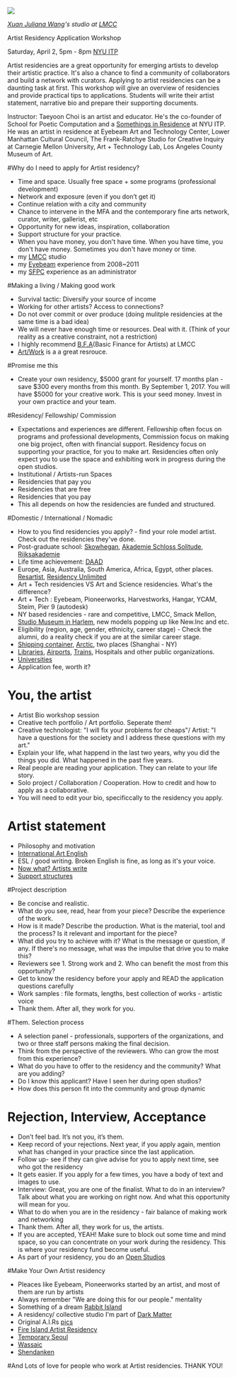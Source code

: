 ![](https://c1.staticflickr.com/9/8876/18614959841_9fa4854b62_z.jpg)

*[Xuan Juliana Wang](http://www.xuanjulianawang.com/)'s studio at [LMCC](http://lmcc.net)*


Artist Residency Application Workshop

Saturday, April 2, 5pm - 8pm
[NYU ITP](itp.nyu.edu/)

Artist residencies are a great opportunity for emerging artists to develop their artistic practice. It's also a chance to find a community of collaborators and build a network with curators. Applying to artist residencies can be a daunting task at first. This workshop will give an overview of residencies and provide practical tips to applications. Students will write their artist statement, narrative bio and prepare their supporting documents. 

Instructor: Taeyoon Choi is an artist and educator. He's the co-founder of School for Poetic Computation and a [Somethings in Residence](https://tisch.nyu.edu/itp/itp-people/faculty/somethings-in-residence-sirs/taeyoon-choi) at NYU ITP. He was an artist in residence at Eyebeam Art and Technology Center, Lower Manhattan Cultural Council, The Frank-Ratchye Studio for Creative Inquiry at Carnegie Mellon University, Art + Technology Lab, Los Angeles County Museum of Art.



#Why do I need to apply for Artist residency? 
- Time and space. Usually free space + some programs (professional development) 
- Network and exposure (even if you don’t get it) 
- Continue relation with a city and community  
- Chance to intervene in the MFA and the contemporary fine arts network, curator, writer, gallerist, etc  
- Opportunity for new ideas, inspiration, collaboration
- Support structure for your practice.  
- When you have money, you don't have time. When you have time, you don't have money. Sometimes you don't have money or time. 
- my [LMCC](https://www.flickr.com/photos/80913365@N04/sets/72157646634239134) studio 
- my [Eyebeam](https://www.flickr.com/search/?text=eyebeam%20taeyoon) experience from 2008~2011
- my [SFPC](https://medium.com/@tchoi8/diversity-at-sfpc-d494d7390375) experience as an administrator

#Making a living / Making good work
- Survival tactic: Diversify your source of income 
- Working for other artists? Access to connections? 
- Do not over commit or over produce (doing mulitple residencies at the same time is a bad idea) 
- We will never have enough time or resources. Deal with it. (Think of your reality as a creative constraint, not a restriction) 
- I highly recommend [B.F.A](http://lmcc.net/program/basic-finance-for-artists/)(Basic Finance for Artists) at LMCC
- [Art/Work](http://books.simonandschuster.com/ART-WORK/Heather-Darcy-Bhandari/9781416572336) is a a great resrouce. 

#Promise me this 

- Create your own residency, $5000 grant for yourself. 17 months plan - save $300 every months from this month. By September 1, 2017. You will have $5000 for your creative work. This is your seed money. Invest in your own practice and your team. 

#Residency/ Fellowship/ Commission 
- Expectations and experiences are different. Fellowship often focus on programs and professional developments, Commission focus on making one big project, often with financial support. Residency focus on supporting your practice, for you to make art. Residencies often only expect you to use the space and exhibiting work in progress during the open studios. 
- Institutional / Artists-run Spaces
- Residencies that pay you 
- Residencies that are free
- Residencies that you pay 
- This all depends on how the residencies are funded and structured. 

#Domestic / International / Nomadic 
- How to you find residencies you apply? - find your role model artist. Check out the residencies they've done. 
- Post-graduate school: [Skowhegan](http://www.skowheganart.org/), [Akademie Schloss Solitude](http://www.akademie-solitude.de/en), [Rijksakademie](http://www.rijksakademie.nl/ENG/)
- Life time achievement: [DAAD](http://www.berliner-kuenstlerprogramm.de/en/index_en.php)
- Europe, Asia, Australia, South America, Africa, Egypt, other places. [Resartist](resartis.org), [Residency Unlimited](residencyunlimited.org)
- Art + Tech residencies VS Art and Science residencies. What's the difference? 
- Art + Tech : Eyebeam, Pioneerworks, Harvestworks, Hangar, YCAM, Steim, Pier 9 (autodesk) 
- NY based residencies  - rare and competitive, LMCC, Smack Mellon, [Studio Museum in Harlem](http://www.studiomuseum.org/learn/artist-in-residence), new models popping up like New.Inc and etc.  
- Eligibility (region, age, gender, ethnicity, career stage) - Check the alumni, do a reality check if you are at the similar career stage.     
- [Shipping container](http://www.containerartistresidency.org/#!freight-/c65q), [Arctic](http://www.thearcticcircle.org/), two places (Shanghai - NY)  
- [Libraries](https://medium.com/@blprnt/an-artist-in-every-library-c0df05bf3c9), [Airports](http://www.abc.net.au/news/2016-01-07/australias-first-airport-artist-in-residence-draws-airport-life/7073434), [Trains](http://blog.amtrak.com/amtrakresidency/), Hospitals and other public organizations.  
- [Universities](http://studioforcreativeinquiry.org/public/university_artist_in_residence_report_2013.pdf)
- Application fee, worth it?

# You, the artist  
- Artist Bio workshop session
- Creative tech portfolio / Art portfolio. Seperate them! 
- Creative technologist: "I will fix your problems for cheaps"/ Artist: "I have a questions for the society and I address these questions with my art." 
- Explain your life, what happend in the last two years, why you did the things you did. What happened in the past five years. 
- Real people are reading your application. They can relate to your life story.   
- Solo project / Collaboration / Cooperation. How to credit and how to apply as a collaborative.   
- You will need to edit your bio, specificcally to the residency you apply. 

# Artist statement
- Philosophy and motivation 
- [International Art English](https://canopycanopycanopy.com/issues/16/contents/international_art_english) 
- ESL / good writing. Broken English is fine, as long as it's your voice.  
- [Now what? Artists write](http://bakonline.org/en/Publications/Books/Now_What?parent=Publications%2FBooks%2FNWA_Reader_2%2FForeword) 
- [Support structures](http://www.supportstructures.org/)

#Project description
- Be concise and realistic. 
- What do you see, read, hear from your piece? Describe the experience of the work.
- How is it made? Describe the production. What is the material, tool and the process? Is it relevant and important for the piece?
- What did you try to achieve with it? What is the message or question, if any. If there's no message, what was the impulse that drive you to make this?
- Reviewers see 1. Strong work and 2. Who can benefit the most from this opportunity?
- Get to know the residency before your apply and READ the application questions carefully 
- Work samples : file formats, lengths, best collection of works - artistic voice 
- Thank them. After all, they work for you. 

#Them. Selection process
- A selection panel - professionals, supporters of the organizations, and two or three staff persons making the final decision.  
- Think from the perspective of the reviewers. Who can grow the most from this experience? 
- What do you have to offer to the residency and the community? What are you adding? 
- Do I know this applicant? Have I seen her during open studios? 
- How does this person fit into the community and group dynamic

# Rejection, Interview, Acceptance
- Don’t feel bad. It’s not you, it’s them. 
- Keep record of your rejections. Next year, if you apply again, mention what has changed in your practice since the last application.  
-  Follow up- see if they can give advise for you to apply next time, see who got the residency 
-  It gets easier. If you apply for a few times, you have a body of text and images to use.  
- Interview: Great, you are one of the finalist. What to do in an interview? Talk about what you are working on right now. And what this opportunity will mean for you.
- What to do when you are in the residency - fair balance of making work and networking 
- Thank them. After all, they work for us, the artists. 
- If you are accepted, YEAH! Make sure to block out some time and mind space, so you can concentrate on your work during the residency. This is where your residency fund become useful. 
- As part of your residency, you do an [Open Studios](https://www.flickr.com/photos/80913365@N04/sets/72157651927897443)

#Make Your Own Artist residency 
- Pleaces like Eyebeam, Pioneerworks started by an artist, and most of them are run by artists 
- Always remember "We are doing this for our people." mentality
- Something of a dream [Rabbit Island](http://rabbitisland.org/)
- A residency/ collective studio I'm part of [Dark Matter](http://www.darkmattermanufacturing.com/) 
- Original A.I.Rs [pics](http://www.gettyimages.com/detail/news-photo/sign-on-loft-building-signifying-legal-artists-in-residence-news-photo/583733257)
- [Fire Island Artist Residency](http://www.fireislandartistresidency.org/)
- [Temporary Seoul](http://taeyoonchoi.com/2010/12/seoul-residency/)
- [Wassaic](http://wassaicartistresidency.org/) 
- [Shendanken](http://www.shandakenproject.org/) 

#And
Lots of love for people who work at Artist residencies. THANK YOU! 